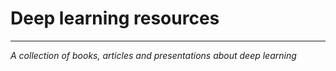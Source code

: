 # Deep learning resources
--------------------------
*A collection of books, articles and presentations about deep learning*
